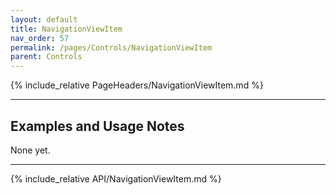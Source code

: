 ```yaml
---
layout: default
title: NavigationViewItem
nav_order: 57
permalink: /pages/Controls/NavigationViewItem
parent: Controls
---
```


{% include_relative PageHeaders/NavigationViewItem.md %}

<!-- Custom content & examples start here -->

<hr />

## Examples and Usage Notes

None yet.

<!-- End custom content & examples -->

<hr />

{% include_relative API/NavigationViewItem.md %}
